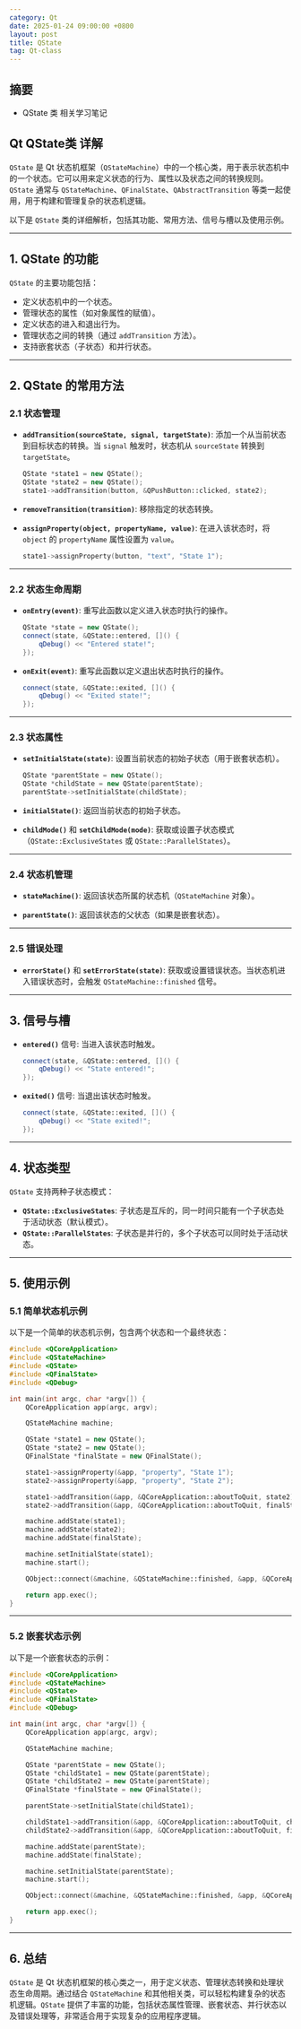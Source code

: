```yaml
---
category: Qt
date: 2025-01-24 09:00:00 +0800
layout: post
title: QState
tag: Qt-class
---
```

## 摘要

+ QState 类 相关学习笔记

<!--more-->

## Qt QState类 详解

`QState` 是 Qt 状态机框架（`QStateMachine`）中的一个核心类，用于表示状态机中的一个状态。它可以用来定义状态的行为、属性以及状态之间的转换规则。`QState` 通常与 `QStateMachine`、`QFinalState`、`QAbstractTransition` 等类一起使用，用于构建和管理复杂的状态机逻辑。

以下是 `QState` 类的详细解析，包括其功能、常用方法、信号与槽以及使用示例。

---

## 1. **QState 的功能**
`QState` 的主要功能包括：
- 定义状态机中的一个状态。
- 管理状态的属性（如对象属性的赋值）。
- 定义状态的进入和退出行为。
- 管理状态之间的转换（通过 `addTransition` 方法）。
- 支持嵌套状态（子状态）和并行状态。

---

## 2. **QState 的常用方法**

### 2.1 **状态管理**
- **`addTransition(sourceState, signal, targetState)`**:
  添加一个从当前状态到目标状态的转换。当 `signal` 触发时，状态机从 `sourceState` 转换到 `targetState`。
  ```cpp
  QState *state1 = new QState();
  QState *state2 = new QState();
  state1->addTransition(button, &QPushButton::clicked, state2);
  ```

- **`removeTransition(transition)`**:
  移除指定的状态转换。

- **`assignProperty(object, propertyName, value)`**:
  在进入该状态时，将 `object` 的 `propertyName` 属性设置为 `value`。
  ```cpp
  state1->assignProperty(button, "text", "State 1");
  ```

---

### 2.2 **状态生命周期**
- **`onEntry(event)`**:
  重写此函数以定义进入状态时执行的操作。
  ```cpp
  QState *state = new QState();
  connect(state, &QState::entered, []() {
      qDebug() << "Entered state!";
  });
  ```

- **`onExit(event)`**:
  重写此函数以定义退出状态时执行的操作。
  ```cpp
  connect(state, &QState::exited, []() {
      qDebug() << "Exited state!";
  });
  ```

---

### 2.3 **状态属性**
- **`setInitialState(state)`**:
  设置当前状态的初始子状态（用于嵌套状态机）。
  ```cpp
  QState *parentState = new QState();
  QState *childState = new QState(parentState);
  parentState->setInitialState(childState);
  ```

- **`initialState()`**:
  返回当前状态的初始子状态。

- **`childMode()`** 和 **`setChildMode(mode)`**:
  获取或设置子状态模式（`QState::ExclusiveStates` 或 `QState::ParallelStates`）。

---

### 2.4 **状态机管理**
- **`stateMachine()`**:
  返回该状态所属的状态机（`QStateMachine` 对象）。

- **`parentState()`**:
  返回该状态的父状态（如果是嵌套状态）。

---

### 2.5 **错误处理**
- **`errorState()`** 和 **`setErrorState(state)`**:
  获取或设置错误状态。当状态机进入错误状态时，会触发 `QStateMachine::finished` 信号。

---

## 3. **信号与槽**
- **`entered()`** 信号:
  当进入该状态时触发。
  ```cpp
  connect(state, &QState::entered, []() {
      qDebug() << "State entered!";
  });
  ```

- **`exited()`** 信号:
  当退出该状态时触发。
  ```cpp
  connect(state, &QState::exited, []() {
      qDebug() << "State exited!";
  });
  ```

---

## 4. **状态类型**
`QState` 支持两种子状态模式：
- **`QState::ExclusiveStates`**:
  子状态是互斥的，同一时间只能有一个子状态处于活动状态（默认模式）。
- **`QState::ParallelStates`**:
  子状态是并行的，多个子状态可以同时处于活动状态。

---

## 5. **使用示例**

### 5.1 **简单状态机示例**
以下是一个简单的状态机示例，包含两个状态和一个最终状态：
```cpp
#include <QCoreApplication>
#include <QStateMachine>
#include <QState>
#include <QFinalState>
#include <QDebug>

int main(int argc, char *argv[]) {
    QCoreApplication app(argc, argv);

    QStateMachine machine;

    QState *state1 = new QState();
    QState *state2 = new QState();
    QFinalState *finalState = new QFinalState();

    state1->assignProperty(&app, "property", "State 1");
    state2->assignProperty(&app, "property", "State 2");

    state1->addTransition(&app, &QCoreApplication::aboutToQuit, state2);
    state2->addTransition(&app, &QCoreApplication::aboutToQuit, finalState);

    machine.addState(state1);
    machine.addState(state2);
    machine.addState(finalState);

    machine.setInitialState(state1);
    machine.start();

    QObject::connect(&machine, &QStateMachine::finished, &app, &QCoreApplication::quit);

    return app.exec();
}
```

---

### 5.2 **嵌套状态示例**
以下是一个嵌套状态的示例：
```cpp
#include <QCoreApplication>
#include <QStateMachine>
#include <QState>
#include <QFinalState>
#include <QDebug>

int main(int argc, char *argv[]) {
    QCoreApplication app(argc, argv);

    QStateMachine machine;

    QState *parentState = new QState();
    QState *childState1 = new QState(parentState);
    QState *childState2 = new QState(parentState);
    QFinalState *finalState = new QFinalState();

    parentState->setInitialState(childState1);

    childState1->addTransition(&app, &QCoreApplication::aboutToQuit, childState2);
    childState2->addTransition(&app, &QCoreApplication::aboutToQuit, finalState);

    machine.addState(parentState);
    machine.addState(finalState);

    machine.setInitialState(parentState);
    machine.start();

    QObject::connect(&machine, &QStateMachine::finished, &app, &QCoreApplication::quit);

    return app.exec();
}
```

---

## 6. **总结**
`QState` 是 Qt 状态机框架的核心类之一，用于定义状态、管理状态转换和处理状态生命周期。通过结合 `QStateMachine` 和其他相关类，可以轻松构建复杂的状态机逻辑。`QState` 提供了丰富的功能，包括状态属性管理、嵌套状态、并行状态以及错误处理等，非常适合用于实现复杂的应用程序逻辑。